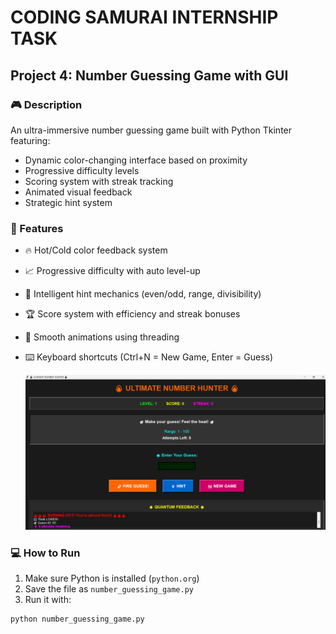 
# CODING SAMURAI INTERNSHIP TASK

## Project 4: Number Guessing Game with GUI

### 🎮 Description
An ultra-immersive number guessing game built with Python Tkinter featuring:
- Dynamic color-changing interface based on proximity
- Progressive difficulty levels
- Scoring system with streak tracking
- Animated visual feedback
- Strategic hint system

### 🌟 Features
- 🔥 Hot/Cold color feedback system
- 📈 Progressive difficulty with auto level-up
- 🧠 Intelligent hint mechanics (even/odd, range, divisibility)
- 🏆 Score system with efficiency and streak bonuses
- 🎨 Smooth animations using threading
- ⌨️ Keyboard shortcuts (Ctrl+N = New Game, Enter = Guess)

  ![Game Screenshot](screenshot.png)


### 💻 How to Run
1. Make sure Python is installed (`python.org`)
2. Save the file as `number_guessing_game.py`
3. Run it with:

```bash
python number_guessing_game.py

